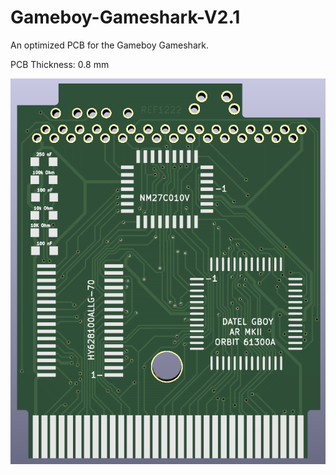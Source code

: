 # Gameboy-Gameshark-V2.1
An optimized PCB for the Gameboy Gameshark.

PCB Thickness: 0.8 mm

![image](https://github.com/Modman/Gameboy-Gameshark-V2.1/blob/main/REF1222.png)
